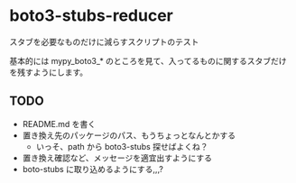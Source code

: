# boto3-stubs-reducer

スタブを必要なものだけに減らすスクリプトのテスト

基本的には mypy_boto3_* のところを見て、入ってるものに関するスタブだけを残すようにします。


## TODO

- README.md を書く
- 置き換え先のパッケージのパス、もうちょっとなんとかする
    - いっそ、path から boto3-stubs 探せばよくね？
- 置き換え確認など、メッセージを適宜出すようにする
- boto-stubs に取り込めるようにする,,,?

